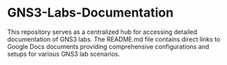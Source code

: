 # GNS3-Labs-Documentation
This repository serves as a centralized hub for accessing detailed documentation of GNS3 labs. The README.md file contains direct links to Google Docs documents providing comprehensive configurations and setups for various GNS3 lab scenarios. 
